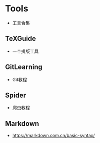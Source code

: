 # Tools
- 工具合集

## TeXGuide
- 一个排版工具

## GitLearning
- Git教程

## Spider
- 爬虫教程

## Markdown
- https://markdown.com.cn/basic-syntax/